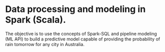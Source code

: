# Data processing and modeling in Spark (Scala).
The objective is to use the concepts of Spark-SQL and pipeline modeling (ML API) to build a predictive model capable of providing the probability of rain tomorrow for any city in Australia.
